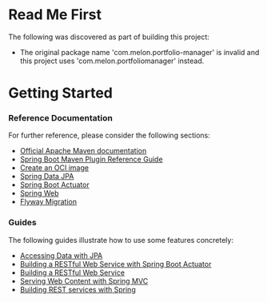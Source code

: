 # Read Me First
The following was discovered as part of building this project:

* The original package name 'com.melon.portfolio-manager' is invalid and this project uses 'com.melon.portfoliomanager' instead.

# Getting Started

### Reference Documentation
For further reference, please consider the following sections:

* [Official Apache Maven documentation](https://maven.apache.org/guides/index.html)
* [Spring Boot Maven Plugin Reference Guide](https://docs.spring.io/spring-boot/docs/3.1.2/maven-plugin/reference/html/)
* [Create an OCI image](https://docs.spring.io/spring-boot/docs/3.1.2/maven-plugin/reference/html/#build-image)
* [Spring Data JPA](https://docs.spring.io/spring-boot/docs/3.1.2/reference/htmlsingle/#data.sql.jpa-and-spring-data)
* [Spring Boot Actuator](https://docs.spring.io/spring-boot/docs/3.1.2/reference/htmlsingle/#actuator)
* [Spring Web](https://docs.spring.io/spring-boot/docs/3.1.2/reference/htmlsingle/#web)
* [Flyway Migration](https://docs.spring.io/spring-boot/docs/3.1.2/reference/htmlsingle/#howto.data-initialization.migration-tool.flyway)

### Guides
The following guides illustrate how to use some features concretely:

* [Accessing Data with JPA](https://spring.io/guides/gs/accessing-data-jpa/)
* [Building a RESTful Web Service with Spring Boot Actuator](https://spring.io/guides/gs/actuator-service/)
* [Building a RESTful Web Service](https://spring.io/guides/gs/rest-service/)
* [Serving Web Content with Spring MVC](https://spring.io/guides/gs/serving-web-content/)
* [Building REST services with Spring](https://spring.io/guides/tutorials/rest/)

